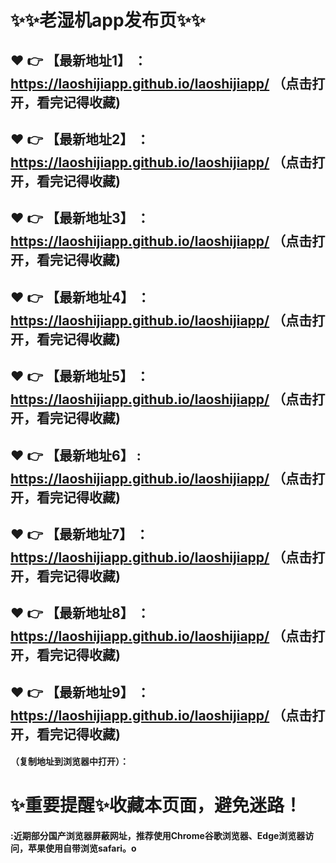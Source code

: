 # :sparkles::sparkles:老湿机app发布页:sparkles::sparkles:

 :heart: :point_right: 【最新地址1】 ：https://laoshijiapp.github.io/laoshijiapp/  （点击打开，看完记得收藏)
 ------
 :heart: :point_right: 【最新地址2】 ：https://laoshijiapp.github.io/laoshijiapp/  （点击打开，看完记得收藏)
 ------
 :heart: :point_right: 【最新地址3】 ：https://laoshijiapp.github.io/laoshijiapp/   （点击打开，看完记得收藏)
 ------
 :heart: :point_right: 【最新地址4】 ：https://laoshijiapp.github.io/laoshijiapp/  （点击打开，看完记得收藏)
 ------
 :heart: :point_right: 【最新地址5】 ：https://laoshijiapp.github.io/laoshijiapp/   （点击打开，看完记得收藏)
 ------
 :heart: :point_right: 【最新地址6】 : https://laoshijiapp.github.io/laoshijiapp/   （点击打开，看完记得收藏)
 ------
 :heart: :point_right: 【最新地址7】 ：https://laoshijiapp.github.io/laoshijiapp/   （点击打开，看完记得收藏)
 ------
 :heart: :point_right: 【最新地址8】 ：https://laoshijiapp.github.io/laoshijiapp/  （点击打开，看完记得收藏)
 ------
 :heart: :point_right: 【最新地址9】 ：https://laoshijiapp.github.io/laoshijiapp/  （点击打开，看完记得收藏)
  ------

  
#### （复制地址到浏览器中打开）：
# :sparkles:重要提醒:sparkles:收藏本页面，避免迷路！
#### :近期部分国产浏览器屏蔽网址，推荐使用Chrome谷歌浏览器、Edge浏览器访问，苹果使用自带浏览safari。o

